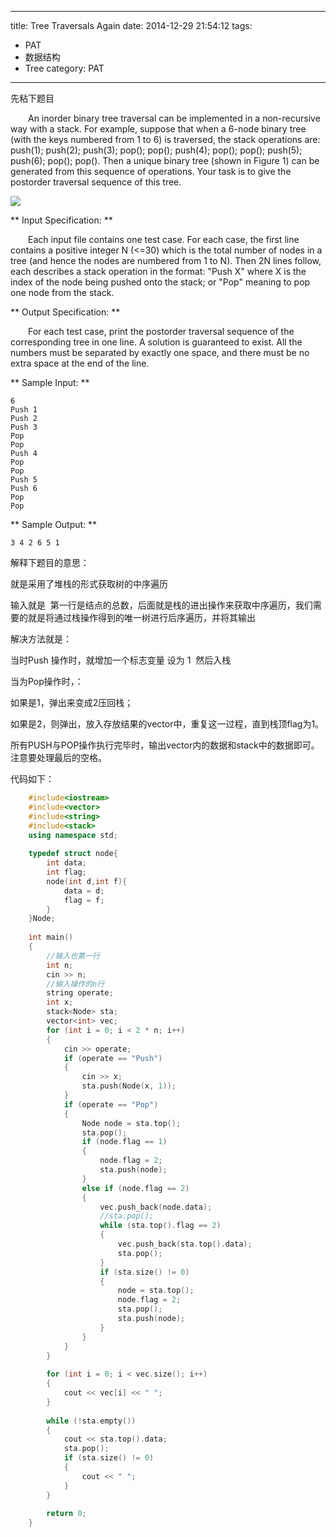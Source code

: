 
---
title: Tree Traversals Again
date: 2014-12-29 21:54:12
tags: 
  - PAT
  - 数据结构
  - Tree
category: PAT
---

先粘下题目

&emsp;&emsp;An inorder binary tree traversal can be implemented in a non-recursive way with a stack. For example, suppose that when a 6-node binary tree (with the keys numbered from 1 to 6) is traversed, the stack operations are: push(1); push(2); push(3); pop(); pop(); push(4); pop(); pop(); push(5); push(6); pop(); pop(). Then a unique binary tree (shown in Figure 1) can be generated from this sequence of operations. Your task is to give the postorder traversal sequence of this tree.

  

![](http://img.blog.csdn.net/20141229215627357?watermark/2/text/aHR0cDovL2Jsb2cuY3Nkbi5uZXQvUGhlbml4ZmF0ZQ==/font/5a6L5L2T/fontsize/400/fill/I0JBQkFCMA==/dissolve/70/gravity/Center)  
<!-- more -->
** Input Specification: **

&emsp;&emsp;Each input file contains one test case. For each case, the first line contains a positive integer N (<=30) which is the total number of nodes in a tree (and hence the nodes are numbered from 1 to N). Then 2N lines follow, each describes a stack operation in the format: "Push X" where X is the index of the node being pushed onto the stack; or "Pop" meaning to pop one node from the stack.

** Output Specification: **

&emsp;&emsp;For each test case, print the postorder traversal sequence of the corresponding tree in one line. A solution is guaranteed to exist. All the numbers must be separated by exactly one space, and there must be no extra space at the end of the line.

** Sample Input: **
    
    
    6
    Push 1
    Push 2
    Push 3
    Pop
    Pop
    Push 4
    Pop
    Pop
    Push 5
    Push 6
    Pop
    Pop
    

** Sample Output: **
    
    
    3 4 2 6 5 1
    

  

  

解释下题目的意思：

就是采用了堆栈的形式获取树的中序遍历

输入就是  第一行是结点的总数，后面就是栈的进出操作来获取中序遍历，我们需要的就是将通过栈操作得到的唯一树进行后序遍历，并将其输出

  

解决方法就是：

当时Push 操作时，就增加一个标志变量 设为 1  然后入栈

当为Pop操作时，：

如果是1，弹出来变成2压回栈；

如果是2，则弹出，放入存放结果的vector中，重复这一过程，直到栈顶flag为1。

所有PUSH与POP操作执行完毕时，输出vector内的数据和stack中的数据即可。注意要处理最后的空格。

  

代码如下：

    
```C++  
    #include<iostream>
    #include<vector>
    #include<string>
    #include<stack>
    using namespace std;
    
    typedef struct node{
    	int data;
    	int flag;
    	node(int d,int f){
    		data = d;
    		flag = f;
    	}
    }Node;
    
    int main()
    {
    	//输入也第一行
    	int n;
    	cin >> n;
    	//输入操作的n行
    	string operate;
    	int x;
    	stack<Node> sta;
    	vector<int> vec;
    	for (int i = 0; i < 2 * n; i++)
    	{
    		cin >> operate;
    		if (operate == "Push")
    		{
    			cin >> x;
    			sta.push(Node(x, 1));
    		}
    		if (operate == "Pop")
    		{
    			Node node = sta.top();
    			sta.pop();
    			if (node.flag == 1)
    			{
    				node.flag = 2;
    				sta.push(node);
    			}
    			else if (node.flag == 2)
    			{
    				vec.push_back(node.data);
    				//sta.pop();
    				while (sta.top().flag == 2)
    				{
    					vec.push_back(sta.top().data);
    					sta.pop();
    				}
    				if (sta.size() != 0)
    				{
    					node = sta.top();
    					node.flag = 2;
    					sta.pop();
    					sta.push(node);
    				}
    			}
    		}
    	}
    
    	for (int i = 0; i < vec.size(); i++)
    	{
    		cout << vec[i] << " ";
    	}
    
    	while (!sta.empty())
    	{
    		cout << sta.top().data;
    		sta.pop();
    		if (sta.size() != 0)
    		{
    			cout << " ";
    		}
    	}
    
    	return 0;
    }
    

```


